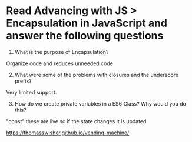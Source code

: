 # Read Advancing with JS > Encapsulation in JavaScript and answer the following questions

1. What is the purpose of Encapsulation?

Organize code and reduces unneeded code

2. What were some of the problems with closures and the underscore prefix?

Very limited support.

3. How do we create private variables in a ES6 Class? Why would you do this?

"const" these are live so if the state changes it is updated

https://thomasswisher.github.io/vending-machine/